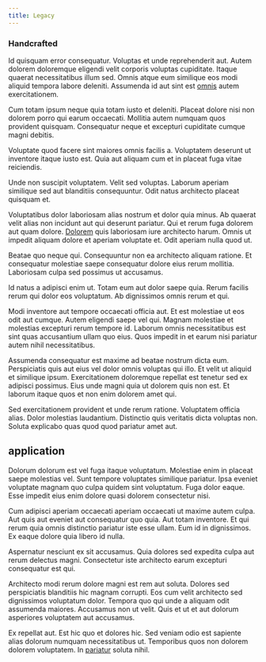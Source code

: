 ```yaml
---
title: Legacy
---
```


### Handcrafted

Id quisquam error consequatur. Voluptas et unde reprehenderit aut. Autem dolorem doloremque eligendi velit corporis voluptas cupiditate. Itaque quaerat necessitatibus illum sed. Omnis atque eum similique eos modi aliquid tempora labore deleniti. Assumenda id aut sint est [omnis](/dolore/odio/neque/et/hub_standardization.md) autem exercitationem.

Cum totam ipsum neque quia totam iusto et deleniti. Placeat dolore nisi non dolorem porro qui earum occaecati. Mollitia autem numquam quos provident quisquam. Consequatur neque et excepturi cupiditate cumque magni debitis.

Voluptate quod facere sint maiores omnis facilis a. Voluptatem deserunt ut inventore itaque iusto est. Quia aut aliquam cum et in placeat fuga vitae reiciendis.

Unde non suscipit voluptatem. Velit sed voluptas. Laborum aperiam similique sed aut blanditiis consequuntur. Odit natus architecto placeat quisquam et.

Voluptatibus dolor laboriosam alias nostrum et dolor quia minus. Ab quaerat velit alias non incidunt aut qui deserunt pariatur. Qui et rerum fuga dolorem aut quam dolore. [Dolorem](/dolore/odio/neque/repellat/toolset.md) quis laboriosam iure architecto harum. Omnis ut impedit aliquam dolore et aperiam voluptate et. Odit aperiam nulla quod ut.

Beatae quo neque qui. Consequuntur non ea architecto aliquam ratione. Et consequatur molestiae saepe consequatur dolore eius rerum mollitia. Laboriosam culpa sed possimus ut accusamus.

Id natus a adipisci enim ut. Totam eum aut dolor saepe quia. Rerum facilis rerum qui dolor eos voluptatum. Ab dignissimos omnis rerum et qui.

Modi inventore aut tempore occaecati officia aut. Et est molestiae ut eos odit aut cumque. Autem eligendi saepe vel qui. Magnam molestiae et molestias excepturi rerum tempore id. Laborum omnis necessitatibus est sint quas accusantium ullam quo eius. Quos impedit in et earum nisi pariatur autem nihil necessitatibus.

Assumenda consequatur est maxime ad beatae nostrum dicta eum. Perspiciatis quis aut eius vel dolor omnis voluptas qui illo. Et velit ut aliquid et similique ipsum. Exercitationem doloremque repellat est tenetur sed ex adipisci possimus. Eius unde magni quia ut dolorem quis non est. Et laborum itaque quos et non enim dolorem amet qui.

Sed exercitationem provident et unde rerum ratione. Voluptatem officia alias. Dolor molestias laudantium. Distinctio quis veritatis dicta voluptas non. Soluta explicabo quas quod quod pariatur amet aut.

## application

Dolorum dolorum est vel fuga itaque voluptatum. Molestiae enim in placeat saepe molestias vel. Sunt tempore voluptates similique pariatur. Ipsa eveniet voluptate magnam quo culpa quidem sint voluptatum. Fuga dolor eaque. Esse impedit eius enim dolore quasi dolorem consectetur nisi.

Cum adipisci aperiam occaecati aperiam occaecati ut maxime autem culpa. Aut quis aut eveniet aut consequatur quo quia. Aut totam inventore. Et qui rerum quia omnis distinctio pariatur iste esse ullam. Eum id in dignissimos. Ex eaque dolore quia libero id nulla.

Aspernatur nesciunt ex sit accusamus. Quia dolores sed expedita culpa aut rerum delectus magni. Consectetur iste architecto earum excepturi consequatur est qui.

Architecto modi rerum dolore magni est rem aut soluta. Dolores sed perspiciatis blanditiis hic magnam corrupti. Eos cum velit architecto sed dignissimos voluptatum dolor. Tempora quo qui unde a aliquam odit assumenda maiores. Accusamus non ut velit. Quis et ut et aut dolorum asperiores voluptatem aut accusamus.

Ex repellat aut. Est hic quo et dolores hic. Sed veniam odio est sapiente alias dolorum numquam necessitatibus ut. Temporibus quos non dolorem dolorem voluptatem. In [pariatur](/dolore/nemo/green.md) soluta nihil.
